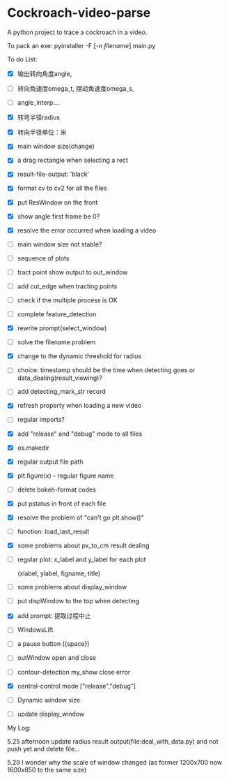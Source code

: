 # Cockroach-video-parse

A python project to trace a cockroach in a video.

To pack an exe: pyinstaller -F [-n *filename*] main.py

To do List:

- [x] 输出转向角度angle, 
- [ ] 转向角速度omega_t, 摆动角速度omega_s,
- [ ] angle_interp...
- [x] 转弯半径radius
- [x] 转向半径单位：米
- [x] main window size(change)
- [x] a drag rectangle when selecting a rect
- [x] result-file-output: 'black'
- [x] format cv to cv2 for all the files
- [x] put ResWindow on the front
- [x] show angle first frame be 0?
- [x] resolve the error occurred when loading a video
- [ ] main window size not stable?
- [ ] sequence of plots
- [ ] tract point show output to out_window
- [ ] add cut_edge when tracting points
- [ ] check if the multiple process is OK
- [ ] complete feature_detection
- [x] rewrite prompt(select_window)
- [ ] solve the filename problem
- [x] change to the dynamic threshold for radius
- [ ] choice: timestamp should be the time when detecting goes or data_dealing(result_viewing)?
- [ ] add detecting_mark_str record
- [x] refresh property when loading a new video
- [ ] regular imports?
- [x] add "release" and "debug" mode to all files
- [x] os.makedir
- [x] regular output file path
- [x] plt.figure(x) - regular figure name
- [ ] delete bokeh-format codes
- [x] put pstatus in front of each file
- [x] resolve the problem of "can't go plt.show()"
- [ ] function: load_last_result
- [x] some problems about px_to_cm result dealing
- [ ] regular plot: x_label and y_label for each plot

  (xlabel, ylabel, figname, title)

- [ ] some problems about display_window

- [ ] put dispWindow to the top when detecting
- [x] add prompt: 提取过程中止
- [ ] WindowsLift
- [ ] a pause button ({space})
- [ ] outWindow open and close
- [ ] contour-detection my_show close error
- [x] central-control mode ["release","debug"]
- [ ] Dynamic window size
- [ ] update display_window



My Log:

5.25 afternoon update radius result output(file:deal_with_data.py) and not push yet and delete file...

5.29 I wonder why the scale of window changed (as former 1200x700 now 1600x850 to the same size)